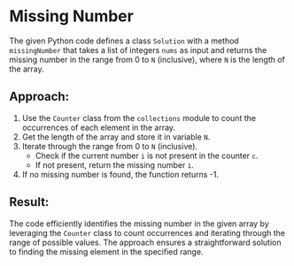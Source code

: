 # Missing Number

The given Python code defines a class `Solution` with a method `missingNumber` that takes a list of integers `nums` as input and returns the missing number in the range from 0 to `N` (inclusive), where `N` is the length of the array.

## Approach:

1. Use the `Counter` class from the `collections` module to count the occurrences of each element in the array.
2. Get the length of the array and store it in variable `N`.
3. Iterate through the range from 0 to `N` (inclusive).
   - Check if the current number `i` is not present in the counter `c`.
   - If not present, return the missing number `i`.
4. If no missing number is found, the function returns -1.

## Result:
The code efficiently identifies the missing number in the given array by leveraging the `Counter` class to count occurrences and iterating through the range of possible values. The approach ensures a straightforward solution to finding the missing element in the specified range.
